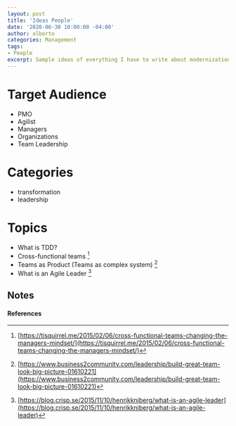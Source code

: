 ```yaml
---
layout: post
title: 'Ideas People'
date: '2020-06-30 10:00:00 -04:00'
author: alberto
categories: Management
tags:
- People
excerpt: Sample ideas of everything I have to write about modernization focused on people
---
```


# Target Audience
* PMO
* Agilist
* Managers
* Organizations
* Team Leadership

# Categories
* transformation
* leadership


# Topics
* What is TDD?
* Cross-functional teams [^7]
* Teams as Product (Teams as complex system) [^8]
* What is an Agile Leader [^9]

## Notes


#### References
[^7]: [https://tisquirrel.me/2015/02/06/cross-functional-teams-changing-the-managers-mindset/](https://tisquirrel.me/2015/02/06/cross-functional-teams-changing-the-managers-mindset/)
[^8]: [https://www.business2community.com/leadership/build-great-team-look-big-picture-01610221](https://www.business2community.com/leadership/build-great-team-look-big-picture-01610221)
[^9]: [https://blog.crisp.se/2015/11/10/henrikkniberg/what-is-an-agile-leader](https://blog.crisp.se/2015/11/10/henrikkniberg/what-is-an-agile-leader)